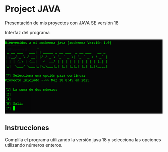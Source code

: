 
# Project JAVA

Presentación de mis proyectos con JAVA SE versión 18

Interfaz del programa



![Logo](https://github.com/ROCKEMMA/protafolio-java/blob/main/captura.png?raw=true)



## Instrucciones

Complila el programa utilizando la versión java 18 y selecciona las opciones utilizando números enteros.
